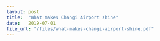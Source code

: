 ```yaml
---
layout: post
title:  "What makes Changi Airport shine"
date:   2019-07-01
file_url: "/files/what-makes-changi-airport-shine.pdf"
---
```

